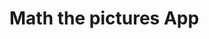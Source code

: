 # Math the pictures App

<div style="position: relative; display: inline-block;">
    <img src="https://github.com/Mohamed-Tamer-1/Dart-Flutter/blob/main/Math%20the%20pictures/ScreenShots/Screenshot_1724765141.png" width="300" style="position: absolute; z-index: 1; margin-left: 0;">
    <img src="https://github.com/Mohamed-Tamer-1/Dart-Flutter/blob/main/Math%20the%20pictures/ScreenShots/Screenshot_1724765149.png" width="300" style="position: absolute; z-index: 2; margin-left: 20px;">
</div>
